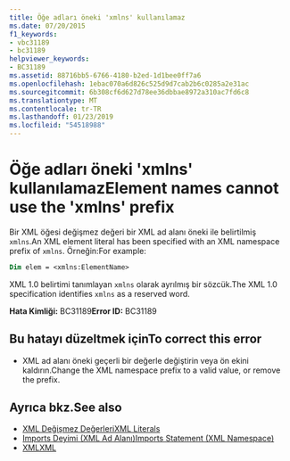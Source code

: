 ```yaml
---
title: Öğe adları öneki 'xmlns' kullanılamaz
ms.date: 07/20/2015
f1_keywords:
- vbc31189
- bc31189
helpviewer_keywords:
- BC31189
ms.assetid: 88716bb5-6766-4180-b2ed-1d1bee0ff7a6
ms.openlocfilehash: 1ebac070a6d826c525d9d7cab2b6c0285a2e31ac
ms.sourcegitcommit: 6b308cf6d627d78ee36dbbae8972a310ac7fd6c8
ms.translationtype: MT
ms.contentlocale: tr-TR
ms.lasthandoff: 01/23/2019
ms.locfileid: "54518988"
---
```

# <a name="element-names-cannot-use-the-xmlns-prefix"></a><span data-ttu-id="f3bd8-102">Öğe adları öneki 'xmlns' kullanılamaz</span><span class="sxs-lookup"><span data-stu-id="f3bd8-102">Element names cannot use the 'xmlns' prefix</span></span>
<span data-ttu-id="f3bd8-103">Bir XML öğesi değişmez değeri bir XML ad alanı öneki ile belirtilmiş `xmlns`.</span><span class="sxs-lookup"><span data-stu-id="f3bd8-103">An XML element literal has been specified with an XML namespace prefix of `xmlns`.</span></span> <span data-ttu-id="f3bd8-104">Örneğin:</span><span class="sxs-lookup"><span data-stu-id="f3bd8-104">For example:</span></span>  
  
```vb  
Dim elem = <xmlns:ElementName>  
```  
  
 <span data-ttu-id="f3bd8-105">XML 1.0 belirtimi tanımlayan `xmlns` olarak ayrılmış bir sözcük.</span><span class="sxs-lookup"><span data-stu-id="f3bd8-105">The XML 1.0 specification identifies `xmlns` as a reserved word.</span></span>  
  
 <span data-ttu-id="f3bd8-106">**Hata Kimliği:** BC31189</span><span class="sxs-lookup"><span data-stu-id="f3bd8-106">**Error ID:** BC31189</span></span>  
  
## <a name="to-correct-this-error"></a><span data-ttu-id="f3bd8-107">Bu hatayı düzeltmek için</span><span class="sxs-lookup"><span data-stu-id="f3bd8-107">To correct this error</span></span>  
  
-   <span data-ttu-id="f3bd8-108">XML ad alanı öneki geçerli bir değerle değiştirin veya ön ekini kaldırın.</span><span class="sxs-lookup"><span data-stu-id="f3bd8-108">Change the XML namespace prefix to a valid value, or remove the prefix.</span></span>  
  
## <a name="see-also"></a><span data-ttu-id="f3bd8-109">Ayrıca bkz.</span><span class="sxs-lookup"><span data-stu-id="f3bd8-109">See also</span></span>
- [<span data-ttu-id="f3bd8-110">XML Değişmez Değerleri</span><span class="sxs-lookup"><span data-stu-id="f3bd8-110">XML Literals</span></span>](../../visual-basic/language-reference/xml-literals/index.md)
- [<span data-ttu-id="f3bd8-111">Imports Deyimi (XML Ad Alanı)</span><span class="sxs-lookup"><span data-stu-id="f3bd8-111">Imports Statement (XML Namespace)</span></span>](../../visual-basic/language-reference/statements/imports-statement-xml-namespace.md)
- [<span data-ttu-id="f3bd8-112">XML</span><span class="sxs-lookup"><span data-stu-id="f3bd8-112">XML</span></span>](../../visual-basic/programming-guide/language-features/xml/index.md)
